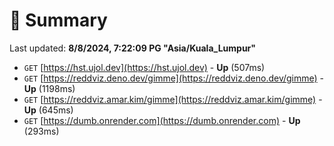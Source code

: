 # 📖 Summary
Last updated: **8/8/2024, 7:22:09 PG "Asia/Kuala_Lumpur"**

- `GET` [https://hst.ujol.dev](https://hst.ujol.dev) - **Up** (507ms)
- `GET` [https://reddviz.deno.dev/gimme](https://reddviz.deno.dev/gimme) - **Up** (1198ms)
- `GET` [https://reddviz.amar.kim/gimme](https://reddviz.amar.kim/gimme) - **Up** (645ms)
- `GET` [https://dumb.onrender.com](https://dumb.onrender.com) - **Up** (293ms)
